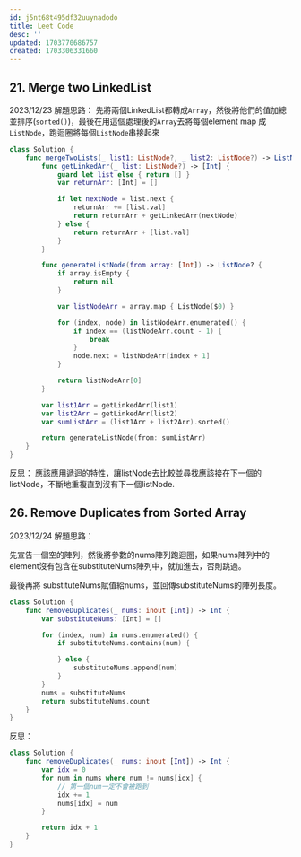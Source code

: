 ```yaml
---
id: j5nt68t495df32uuynadodo
title: Leet Code
desc: ''
updated: 1703770686757
created: 1703306331660
---
```


## 21. Merge two LinkedList

2023/12/23 解題思路： 先將兩個LinkedList都轉成`Array`，然後將他們的值加總並排序(`sorted()`)，最後在用這個處理後的`Array`去將每個element map 成 `ListNode`，跑迴圈將每個`ListNode`串接起來

```swift
class Solution {
    func mergeTwoLists(_ list1: ListNode?, _ list2: ListNode?) -> ListNode? {
        func getLinkedArr(_ list: ListNode?) -> [Int] {
            guard let list else { return [] }
            var returnArr: [Int] = []

            if let nextNode = list.next {
                returnArr += [list.val]
                return returnArr + getLinkedArr(nextNode)
            } else {
                return returnArr + [list.val]
            }
        }

        func generateListNode(from array: [Int]) -> ListNode? {
            if array.isEmpty {
                return nil
            }

            var listNodeArr = array.map { ListNode($0) }

            for (index, node) in listNodeArr.enumerated() {
                if index == (listNodeArr.count - 1) {
                    break
                }
                node.next = listNodeArr[index + 1]
            }

            return listNodeArr[0]
        }

        var list1Arr = getLinkedArr(list1)
        var list2Arr = getLinkedArr(list2)
        var sumListArr = (list1Arr + list2Arr).sorted()

        return generateListNode(from: sumListArr)
    }
}
```

反思：
應該應用遞迴的特性，讓listNode去比較並尋找應該接在下一個的listNode，不斷地重複直到沒有下一個listNode.

## 26. Remove Duplicates from Sorted Array

2023/12/24 解題思路：

先宣告一個空的陣列，然後將參數的nums陣列跑迴圈，如果nums陣列中的element沒有包含在substituteNums陣列中，就加進去，否則跳過。

最後再將 substituteNums賦值給nums，並回傳substituteNums的陣列長度。

```swift
class Solution {
    func removeDuplicates(_ nums: inout [Int]) -> Int {
        var substituteNums: [Int] = []

        for (index, num) in nums.enumerated() {
            if substituteNums.contains(num) {

            } else {
                substituteNums.append(num)
            }
        }
        nums = substituteNums
        return substituteNums.count
    }
}
```

反思：

```swift
class Solution {
    func removeDuplicates(_ nums: inout [Int]) -> Int {
        var idx = 0
        for num in nums where num != nums[idx] {
            // 第一個num一定不會被跑到
            idx += 1
            nums[idx] = num
        }

        return idx + 1
    }
}
```